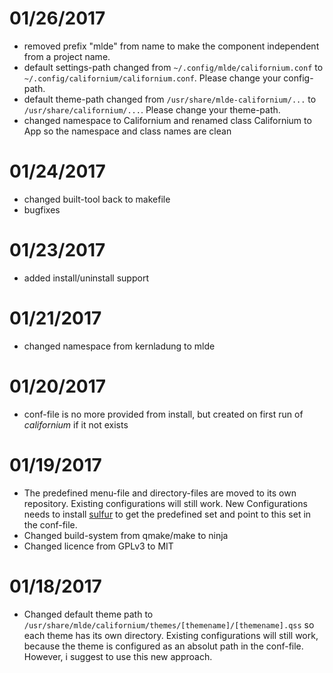 # 01/26/2017
- removed prefix "mlde" from name to make the component independent from a project name.
- default settings-path changed from `~/.config/mlde/californium.conf` to `~/.config/californium/californium.conf`. Please change your config-path.
- default theme-path changed from `/usr/share/mlde-californium/...` to `/usr/share/californium/...`. Please change your theme-path.
- changed namespace to Californium and renamed class Californium to App so the namespace and class names are clean

# 01/24/2017
- changed built-tool back to makefile
- bugfixes

# 01/23/2017
- added install/uninstall support

# 01/21/2017
- changed namespace from kernladung to mlde

# 01/20/2017
- conf-file is no more provided from install, but created on first run of *californium* if it not exists

# 01/19/2017
- The predefined menu-file and directory-files are moved to its own repository. Existing configurations will still work. New Configurations needs to install [sulfur](https://github.com/mlde/sulfur) to get the predefined set and point to this set in the conf-file.
- Changed build-system from qmake/make to ninja
- Changed licence from GPLv3 to MIT

# 01/18/2017
- Changed default theme path to `/usr/share/mlde/californium/themes/[themename]/[themename].qss` so each theme has its own directory. Existing configurations will still work, because the theme is configured as an absolut path in the conf-file. However, i suggest to use this new approach.